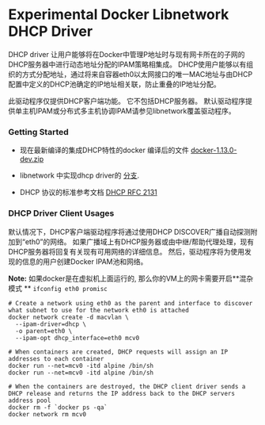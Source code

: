 # Experimental Docker Libnetwork DHCP Driver
DHCP driver 让用户能够将在Docker中管理P地址时与现有网卡所在的子网的DHCP服务器中进行动态地址分配的IPAM策略相集成。
DHCP使用户能够以有组织的方式分配地址，通过将来自容器eth0以太网接口的唯一MAC地址与由DHCP配置中定义的DHCP池确定的IP地址相关联，防止重叠的IP地址分配。

此驱动程序仅提供DHCP客户端功能。 它不包括DHCP服务器。 默认驱动程序提供单主机IPAM或分布式多主机协调IPAM请参见libnetwork覆盖驱动程序。

### Getting Started

- 现在最新编译的集成DHCP特性的docker 编译后的文件 [docker-1.13.0-dev.zip](http://git.mailtech.cn/zfmai/libnetwork/blob/master/1.13.0-dev.zip)

- libnetwork 中实现dhcp driver的 [分支](http://git.mailtech.cn/zfmai/libnetwork).

- DHCP 协议的标准参考文档 [DHCP RFC 2131](https://www.ietf.org/rfc/rfc2131.txt)

### DHCP Driver Client Usages

默认情况下，DHCP客户端驱动程序将通过使用DHCP DISCOVER广播自动探测附加到“eth0”的网络。
如果广播域上有DHCP服务器或由中继/帮助代理处理，现有DHCP服务器将回复有关现有可用网络的详细信息。
然后，驱动程序将为使用发现的信息的用户创建Docker IPAM池和网络。

**Note:** 如果docker是在虚拟机上面运行的, 那么你的VM上的网卡需要开启**混杂模式 ** `ifconfig eth0 promisc`
 
```
# Create a network using eth0 as the parent and interface to discover what subnet to use for the network eth0 is attached
docker network create -d macvlan \
  --ipam-driver=dhcp \
  -o parent=eth0 \
  --ipam-opt dhcp_interface=eth0 mcv0

# When containers are created, DHCP requests will assign an IP addresses to each container
docker run --net=mcv0 -itd alpine /bin/sh
docker run --net=mcv0 -itd alpine /bin/sh

# When the containers are destroyed, the DHCP client driver sends a DHCP release and returns the IP address back to the DHCP servers address pool
docker rm -f `docker ps -qa`
docker network rm mcv0
```

